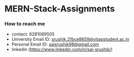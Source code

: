 # MERN-Stack-Assignments
### How to reach me 
- contact: 6281069505
- University Email ID: srushik.21bce8659@vitapstudent.ac.in
- Personal Email ID: saisrushik98@gmail.com
- linkedin (https://www.linkedin.com/in/sai-srushik/)
